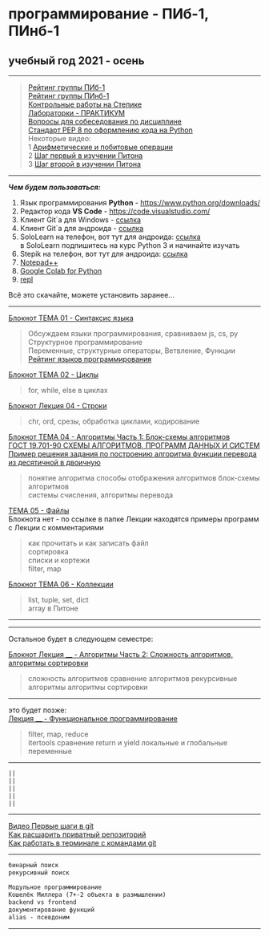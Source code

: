 # программирование - ПИб-1, ПИнб-1  
## учебный год 2021 - осень  
  
---  
  
>[Рейтинг группы ПИб-1](https://docs.google.com/spreadsheets/d/1FhLiFwJTjjfBdlUZKR8naXp9SjxTs7qLObPK_XH54s0/edit?usp=sharing)  
>[Рейтинг группы ПИнб-1](https://docs.google.com/spreadsheets/d/1LWQTnpxa9zfqvRoPEYdkHC1g3CEjIarkeZnc-pNkkRg/edit?usp=sharing)  
>[Контрольные работы на Степике](https://stepik.org/64867/)  
>[Лабораторки - ПРАКТИКУМ](https://pcoding.ru/pdf/PythonJunior.pdf)  
>[Вопросы для собеседования по дисциплине](questions.md)  
>[Стандарт PEP 8 по оформлению кода на Python](https://pythonworld.ru/osnovy/pep-8-rukovodstvo-po-napisaniyu-koda-na-python.html)  
>Некоторые видео:  
>1 [Арифметические и побитовые операции](https://youtu.be/gsdyjDg4w-g)  
>2 [Шаг первый в изучении Питона](https://youtu.be/Z4JoqD-vZJY)  
>3 [Шаг второй в изучении Питона](https://youtu.be/CeIJqd1spDk)  

---

***Чем будем пользоваться:***  

1) Язык программирования **Python** - https://www.python.org/downloads/  
2) Редактор кода **VS Code** - https://code.visualstudio.com/  
3) Клиент Git`а для Windows - [ссылка](https://central.github.com/deployments/desktop/desktop/latest/win32)  
4) Клиент Git`а для андроида - [ссылка](https://play.google.com/store/apps/details?id=com.thirtydegreesray.openhub&hl=en)  
5) SoloLearn на телефон, вот тут для андроида: [ссылка](https://play.google.com/store/apps/details?id=com.sololearn&hl=ru)  
в SoloLearn подпишитесь на курс Python 3 и начинайте изучать  
6) Stepik на телефон, вот тут для андроида: [ссылка](https://play.google.com/store/apps/details?id=org.stepic.droid&hl=ru)  
7) [Notepad++](https://notepad-plus-plus.org/downloads/)  
8) [Google Colab for Python](https://colab.research.google.com/)  
9) [repl](https://replit.com/~)  

Всё это скачайте, можете установить заранее...  

---

[Блокнот ТЕМА 01 - Синтаксис языка](https://colab.research.google.com/drive/1Lt59yQHjRePtOk7ZTOgK4tsLhvOJQvzc?usp=sharing)  
> Обсуждаем языки программирования, сравниваем js, cs, py  
> Структурное программирование  
> Переменные, структурные операторы, Ветвление, Функции  
> [Рейтинг языков программирования](https://tiobe.com/tiobe-index/)  

[Блокнот ТЕМА 02 - Циклы](https://colab.research.google.com/drive/1GnrKg3Ph7AnnCq65URFJwSobHoOzAVd-?usp=sharing)  
> for, while, else в циклах  

[Блокнот Лекция 04 - Строки](https://colab.research.google.com/drive/1gsx4upXs4kgtH_4ZeeeR09z_fVxJexq-?usp=sharing)  
> chr, ord, срезы, обработка циклами, кодирование  

[Блокнот ТЕМА 04 - Алгоритмы Часть 1: Блок-схемы алгоритмов](https://colab.research.google.com/drive/1rULbhDdA8tGw8URS2O20--y1YqSeQjZa?usp=sharing)  
[ГОСТ 19.701-90 СХЕМЫ АЛГОРИТМОВ, ПРОГРАММ ДАННЫХ И СИСТЕМ](https://pcoding.ru/gost/GOST_19.701-90_%D0%90%D0%BB%D0%B3%D0%BE%D1%80%D0%B8%D1%82%D0%BC%D1%8B.pdf)  
[Пример решения задания по построению алгоритма функции перевода из десятичной в двоичную](https://drive.google.com/file/d/1uDDvDaY-x4-i0TAUyipUkgOT4D7R_zgV/view?usp=sharing)  
> понятие алгоритма
> способы отображения алгоритмов
> блок-схемы алгоритмов  
> системы счисления, алгоритмы перевода  

[ТЕМА 05 - Файлы](https://github.com/permCoding/algopro21/tree/main/part1/Lections/lection-07-08-%D1%84%D0%B0%D0%B9%D0%BB%D1%8B)  
Блокнота нет - по ссылке в папке Лекции находятся примеры программ с Лекции с комментариями  
> как прочитать и как записать файл  
> сортировка  
> списки и кортежи  
> filter, map  

[Блокнот ТЕМА 06 - Коллекции](https://colab.research.google.com/drive/1oBS1neHRZUzgXjRPLneUXmDB3zdjRpMq?usp=sharing)  
> list, tuple, set, dict  
> array в Питоне  

---  

--- 

Остальное будет в следующем семестре:  

[Блокнот Лекция __ - Алгоритмы Часть 2: Сложность алгоритмов, алгоритмы сортировки](https://colab.research.google.com/drive/1iFjs5ufpdgjq6wOBbd98pj-J23JKEslr?usp=sharing)  
> сложность алгоритмов
> сравнение алгоритмов
> рекурсивные алгоритмы
> алгоритмы сортировки

---  

это будет позже:  
[Лекция __ - Функциональное программирование]()  
> filter, map, reduce  
> itertools
> сравнение return и yield
> локальные и глобальные переменные

---  

```txt
||
||
||
||
||
```

---  

[Видео Первые шаги в git](https://youtu.be/axbgYWA8yQM)  
[Как расшарить приватный репозиторий](https://pcoding.ru/pdf/shareGit.pdf)  
[Как работать в терминале с командами git](https://youtu.be/JfpCicDUMKc)  

---

```txt
бинарный поиск  
рекурсивный поиск  

Модульное программирование  
Кошелёк Миллера (7+-2 объекта в размышлении)  
backend vs frontend  
документирование функций  
alias - псевдоним 
```

---
